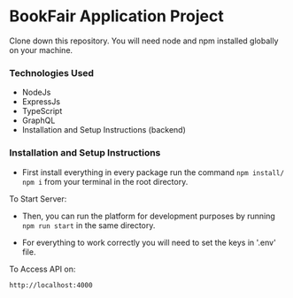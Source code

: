 # BookFair Application Project

Clone down this repository. You will need node and npm installed globally on your machine.

### Technologies Used

- NodeJs
- ExpressJs
- TypeScript
- GraphQL
- Installation and Setup Instructions (backend)

### Installation and Setup Instructions

- First install everything in every package run the command `npm install/ npm i` from your terminal in the root directory.

To Start Server:

- Then, you can run the platform for development purposes by running `npm run start` in the same directory.

- For everything to work correctly you will need to set the keys in '.env' file.

To Access API on:

`http://localhost:4000`